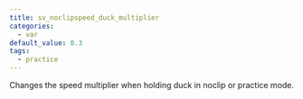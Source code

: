 ```yaml
---
title: sv_noclipspeed_duck_multiplier
categories:
  - var
default_value: 0.3
tags:
  - practice
---
```


Changes the speed multiplier when holding duck in noclip or practice mode.
